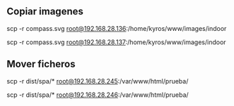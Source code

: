 ## Copiar imagenes
scp -r compass.svg root@192.168.28.136:/home/kyros/www/images/indoor

scp -r compass.svg root@192.168.28.137:/home/kyros/www/images/indoor

## Mover ficheros

scp -r dist/spa/* root@192.168.28.245:/var/www/html/prueba/

scp -r dist/spa/* root@192.168.28.246:/var/www/html/prueba/
